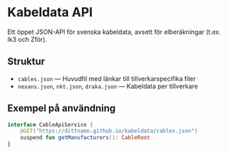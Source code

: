 # Kabeldata API

Ett öppet JSON-API för svenska kabeldata, avsett för elberäkningar (t.ex. Ik3 och Zför).

## Struktur
- `cables.json` — Huvudfil med länkar till tillverkarspecifika filer
- `nexans.json`, `nkt.json`, `draka.json` — Kabeldata per tillverkare

## Exempel på användning
```kotlin
interface CableApiService {
    @GET("https://dittnamn.github.io/kabeldata/cables.json")
    suspend fun getManufacturers(): CableRoot
}
